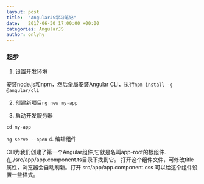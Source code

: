 ```yaml
---
layout: post
title:  "AngularJS学习笔记"
date:   2017-06-30 17:00:00 +00:00
categories: AngularJS
author: onlyhy
---
```

### 起步
1. 设置开发环境

>
安装node.js和npm，然后全局安装Angular CLI，执行`npm install -g @angular/cli`

2. 创建新项目`ng new my-app`

3. 启动开发服务器

>
`cd my-app`

`ng serve --open`
4. 编辑组件
>
   CLI为我们创建了第一个Angular组件,它就是名叫app-root的根组件.在./src/app/app.component.ts目录下找到它。
   打开这个组件文件，可修改title属性，浏览器会自动刷新。打开 src/app/app.component.css 可以给这个组件设置一些样式。


